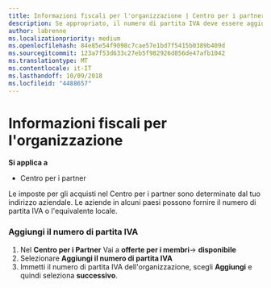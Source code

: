 ```yaml
---
title: Informazioni fiscali per l'organizzazione | Centro per i partner
description: Se appropriato, il numero di partita IVA deve essere aggiunto alle informazioni dell'organizzazione
author: labrenne
ms.localizationpriority: medium
ms.openlocfilehash: 84e85e54f9098c7cae57e1bd7f5415b0389b409d
ms.sourcegitcommit: 123a7f53d633c27eb5f982926d856de47afb1042
ms.translationtype: MT
ms.contentlocale: it-IT
ms.lasthandoff: 10/09/2018
ms.locfileid: "4488657"
---
```

# <a name="organization-tax-information"></a>Informazioni fiscali per l'organizzazione

**Si applica a**

-  Centro per i partner

Le imposte per gli acquisti nel Centro per i partner sono determinate dal tuo indirizzo aziendale. Le aziende in alcuni paesi possono fornire il numero di partita IVA o l'equivalente locale.

### <a name="add-your-vat-id"></a>Aggiungi il numero di partita IVA

1.  Nel **Centro per i Partner** Vai a **offerte per i membri**-> **disponibile**
2.  Selezionare **Aggiungi il numero di partita IVA**
3.  Immetti il numero di partita IVA dell'organizzazione, scegli **Aggiungi** e quindi seleziona **successivo**.





 



